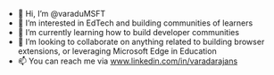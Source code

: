 - 👋 Hi, I’m @varaduMSFT
- 👀 I’m interested in EdTech and building communities of learners
- 🌱 I’m currently learning how to build developer communities
- 💞️ I’m looking to collaborate on anything related to building browser extensions, or leveraging Microsoft Edge in Education
- 📫 You can reach me via www.linkedin.com/in/varadarajans

<!---
varaduMSFT/varaduMSFT is a ✨ special ✨ repository because its `README.md` (this file) appears on your GitHub profile.
You can click the Preview link to take a look at your changes.
--->

